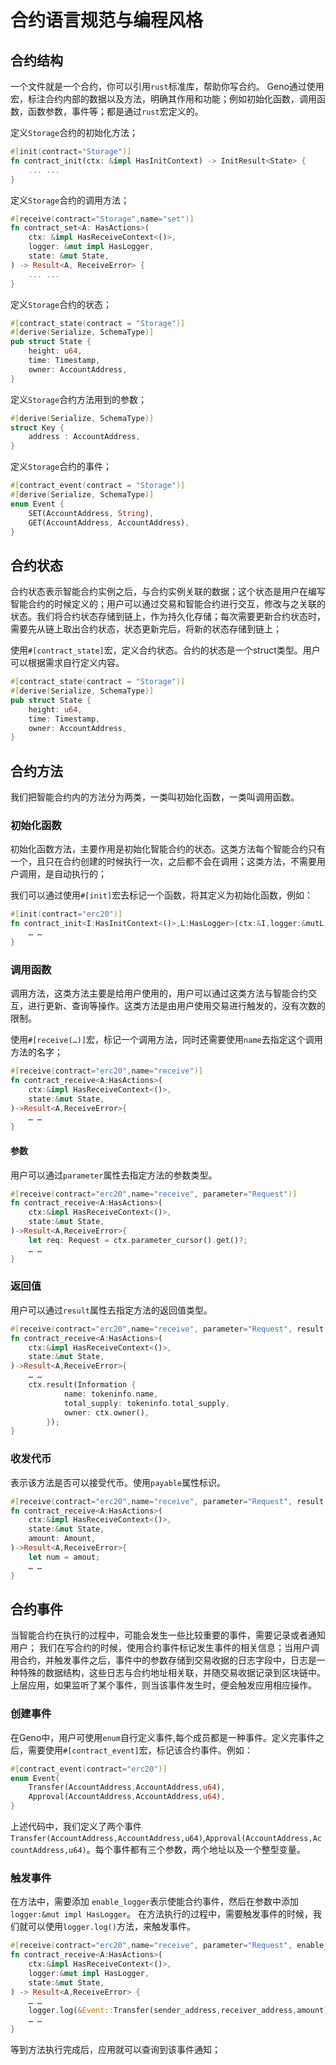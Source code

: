 # 合约语言规范与编程风格

## 合约结构
一个文件就是一个合约，你可以引用`rust`标准库，帮助你写合约。
Geno通过使用宏，标注合约内部的数据以及方法，明确其作用和功能；例如初始化函数，调用函数，函数参数，事件等；都是通过`rust`宏定义的。

定义`Storage`合约的初始化方法；
```rust
#[init(contract="Storage")]
fn contract_init(ctx: &impl HasInitContext) -> InitResult<State> {
    ... ...
}
```

定义`Storage`合约的调用方法；
```rust
#[receive(contract="Storage",name="set")]
fn contract_set<A: HasActions>(
    ctx: &impl HasReceiveContext<()>,
    logger: &mut impl HasLogger,
    state: &mut State,
) -> Result<A, ReceiveError> {
    ... ...
}
```

定义`Storage`合约的状态；
```rust
#[contract_state(contract = "Storage")]
#[derive(Serialize, SchemaType)]
pub struct State {
    height: u64,
    time: Timestamp,
    owner: AccountAddress,
}
```

定义`Storage`合约方法用到的参数；
```rust
#[derive(Serialize, SchemaType)]
struct Key {
    address : AccountAddress,
}
```

定义`Storage`合约的事件；
```rust
#[contract_event(contract = "Storage")]
#[derive(Serialize, SchemaType)]
enum Event {
    SET(AccountAddress, String),
    GET(AccountAddress, AccountAddress),
}
```

## 合约状态
合约状态表示智能合约实例之后，与合约实例关联的数据；这个状态是用户在编写智能合约的时候定义的；用户可以通过交易和智能合约进行交互，修改与之关联的状态。我们将合约状态存储到链上，作为持久化存储；每次需要更新合约状态时，需要先从链上取出合约状态，状态更新完后，将新的状态存储到链上；  
 
使用`#[contract_state]`宏，定义合约状态。合约的状态是一个struct类型。用户可以根据需求自行定义内容。  
```rust
#[contract_state(contract = "Storage")]
#[derive(Serialize, SchemaType)]
pub struct State {
    height: u64,
    time: Timestamp,
    owner: AccountAddress,
}
```

## 合约方法

我们把智能合约内的方法分为两类，一类叫初始化函数，一类叫调用函数。

### 初始化函数 
初始化函数方法，主要作用是初始化智能合约的状态。这类方法每个智能合约只有一个，且只在合约创建的时候执行一次，之后都不会在调用；这类方法，不需要用户调用，是自动执行的；

我们可以通过使用`#[init]`宏去标记一个函数，将其定义为初始化函数，例如：
```rust
#[init(contract="erc20")]
fn contract_init<I:HasInitContext<()>,L:HasLogger>(ctx:&I,logger:&mutL,)->InitResult<State>{
    … … 
}
```

### 调用函数
调用方法，这类方法主要是给用户使用的，用户可以通过这类方法与智能合约交互，进行更新、查询等操作。这类方法是由用户使用交易进行触发的，没有次数的限制。
 
使用`#[receive(…)]`宏，标记一个调用方法，同时还需要使用`name`去指定这个调用方法的名字；
```rust
#[receive(contract="erc20",name="receive")]
fn contract_receive<A:HasActions>(
    ctx:&impl HasReceiveContext<()>,
    state:&mut State,
)->Result<A,ReceiveError>{
    … … 
}
``` 

#### 参数
用户可以通过`parameter`属性去指定方法的参数类型。
```Rust
#[receive(contract="erc20",name="receive", parameter="Request")]
fn contract_receive<A:HasActions>(
    ctx:&impl HasReceiveContext<()>,
    state:&mut State,
)->Result<A,ReceiveError>{
    let req: Request = ctx.parameter_cursor().get()?;
    … … 
}
``` 

### 返回值
用户可以通过`result`属性去指定方法的返回值类型。
```rust
#[receive(contract="erc20",name="receive", parameter="Request", result = "Information")]
fn contract_receive<A:HasActions>(
    ctx:&impl HasReceiveContext<()>,
    state:&mut State,
)->Result<A,ReceiveError>{
    … … 
    ctx.result(Information {
            name: tokeninfo.name,
            total_supply: tokeninfo.total_supply,
            owner: ctx.owner(),
        });
}
``` 

### 收发代币
表示该方法是否可以接受代币。使用`payable`属性标识。

```rust
#[receive(contract="erc20",name="receive", parameter="Request", result = "Information"，payable)]
fn contract_receive<A:HasActions>(
    ctx:&impl HasReceiveContext<()>,
    state:&mut State,
    amount: Amount,
)->Result<A,ReceiveError>{
    let num = amout;
    … … 
}
``` 


## 合约事件

当智能合约在执行的过程中，可能会发生一些比较重要的事件，需要记录或者通知用户；
我们在写合约的时候，使用合约事件标记发生事件的相关信息；当用户调用合约，并触发事件之后，事件中的参数存储到交易收据的日志字段中，日志是一种特殊的数据结构，这些日志与合约地址相关联，并随交易收据记录到区块链中。上层应用，如果监听了某个事件，则当该事件发生时，便会触发应用相应操作。

### 创建事件 

在Geno中，用户可使用`enum`自行定义事件,每个成员都是一种事件。定义完事件之后，需要使用`#[contract_event]`宏，标记该合约事件。例如：
```Rust
#[contract_event(contract="erc20")]
enum Event{
    Transfer(AccountAddress,AccountAddress,u64),
    Approval(AccountAddress,AccountAddress,u64),
}
```
上述代码中，我们定义了两个事件`Transfer(AccountAddress,AccountAddress,u64)`,`Approval(AccountAddress,AccountAddress,u64)`。每个事件都有三个参数，两个地址以及一个整型变量。

### 触发事件

在方法中，需要添加 `enable_logger`表示使能合约事件，然后在参数中添加`logger:&mut impl HasLogger`。
在方法执行的过程中，需要触发事件的时候，我们就可以使用`logger.log()`方法，来触发事件。
```rust
#[receive(contract="erc20",name="receive", parameter="Request", enable_logger)]
fn contract_receive<A:HasActions>(
    ctx:&impl HasReceiveContext<()>,
    logger:&mut impl HasLogger,
    state:&mut State,
) -> Result<A,ReceiveError> {
    … …
    logger.log(&Event::Transfer(sender_address,receiver_address,amount))?;
    … … 
}
```
等到方法执行完成后，应用就可以查询到该事件通知；


